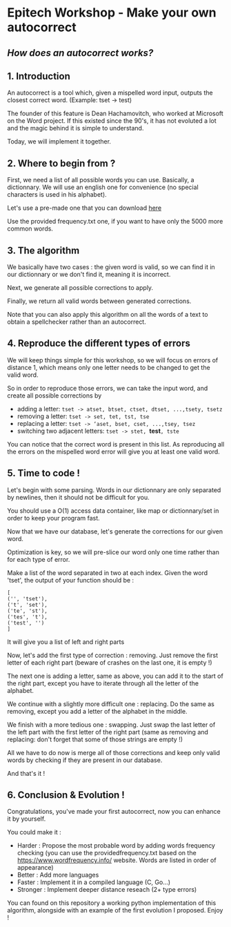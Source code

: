 # Epitech Workshop - Make your own autocorrect
## *How does an autocorrect works?*

## 1. Introduction

An autocorrect is a tool which, given a mispelled word input, outputs the closest correct word. (Example: tset -> test)

The founder of this feature is Dean Hachamovitch, who worked at Microsoft on the Word project. If this existed since the 90's, it has not evoluted a lot and the magic behind it is simple to understand.

Today, we will implement it together. 

## 2. Where to begin from ?

First, we need a list of all possible words you can use. Basically, a dictionnary.
We will use an english one for convenience (no special characters is used in his alphabet).

Let's use a pre-made one that you can download [here](https://github.com/dwyl/english-words/blob/master/words_alpha.txt)

Use the provided frequency.txt one, if you want to have only the 5000 more common words.

## 3. The algorithm

We basically have two cases : the given word is valid, so we can find it in our dictionnary or we don't find it, meaning it is incorrect.

Next, we generate all possible corrections to apply.

Finally, we return all valid words between generated corrections.

Note that you can also apply this algorithm on all the words of a text to obtain a spellchecker rather than an autocorrect.

## 4. Reproduce the different types of errors

We will keep things simple for this workshop, so we will focus on errors of distance 1, which means only one letter needs to be changed to get the valid word.

So in order to reproduce those errors, we can take the input word, and create all possible corrections by
- adding a letter: ```tset -> atset, btset, ctset, dtset, ...,tsety, tsetz```
- removing a letter:  ```tset -> set, tet, tst, tse```
- replacing a letter: ```tset -> ‘aset, bset, cset, ...,tsey, tsez```
- switching two adjacent letters: ```tset -> stet, ```**test**```, tste```

You can notice that the correct word is present in this list. As reproducing all the errors on the mispelled word error will give you at least one valid word.

## 5. Time to code !

Let's begin with some parsing. Words in our dictionnary are only separated by newlines, then it should not be difficult for you.

You should use a O(1) access data container, like map or dictionnary/set in order to keep your program fast.

Now that we have our database, let's generate the corrections for our given word.

Optimization is key, so we will pre-slice our word only one time rather than for each type of error.

Make a list of the word separated in two at each index.
Given the word 'tset', the output of your function should be :
```
[
('', 'tset'),
('t', 'set'),
('te', 'st'),
('tes', 't'),
('test', '')
]
```

It will give you a list of left and right parts

Now, let's add the first type of correction : removing. Just remove the first letter of each right part (beware of crashes on the last one, it is empty !)

The next one is adding a letter, same as above, you can add it to the start of the right part, except you have to iterate through all the letter of the alphabet.

We continue with a slightly more difficult one : replacing.
Do the same as removing, except you add a letter of the alphabet in the middle.

We finish with a more tedious one : swapping.
Just swap the last letter of the left part with the first letter of the right part (same as removing and replacing: don't forget that some of those strings are empty !)

All we have to do now is merge all of those corrections and keep only valid words by checking if they are present in our database.

And that's it !

## 6. Conclusion & Evolution !

Congratulations, you've made your first autocorrect, now you can enhance it by yourself.

You could make it :
- Harder : Propose the most probable word by adding words frequency checking (you can use the providedfrequency.txt based on the https://www.wordfrequency.info/ website. Words are listed in order of appearance)
- Better : Add more languages
- Faster : Implement it in a compiled language (C, Go...)
- Stronger : Implement deeper distance reseach (2+ type errors)

You can found on this repository a working python implementation of this algorithm, alongside with an example of the first evolution I proposed. Enjoy !
